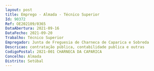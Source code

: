 ```yaml
--- 
layout: post
title: Emprego - Almada - Técnico Superior
Id: 90372
Ref: OE202109/0365
DataAbertura: 2021-09-16
DataFecho: 2021-09-20
Trabalho: Técnico Superior
Empregador: Junta de Freguesia de Charneca de Caparica e Sobreda
Descricao: contratação pública, contabilidade publica e outras
CodigoPostal: 2821-001 CHARNECA DA CAPARICA
Concelho: Almada
Distrito: Setúbal
--- 
```

